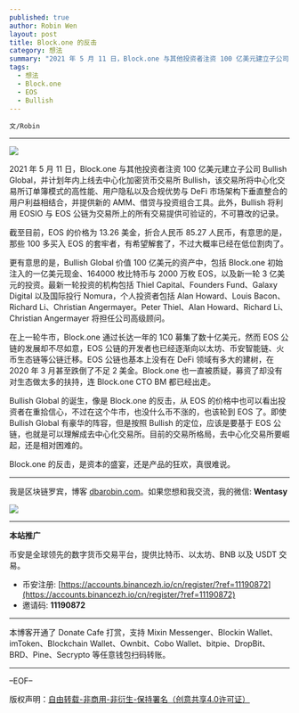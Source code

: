 ```yaml
---
published: true
author: Robin Wen
layout: post
title: Block.one 的反击
category: 想法
summary: "2021 年 5 月 11 日，Block.one 与其他投资者注资 100 亿美元建立子公司 Bullish Global，并计划年内上线去中心化加密货币交易所 Bullish，该交易所将中心化交易所订单簿模式的高性能、用户隐私以及合规优势与 DeFi 市场架构下垂直整合的用户利益相结合，并提供新的 AMM、借贷与投资组合工具。此外，Bullish 将利用 EOSIO 与 EOS 公链为交易所上的所有交易提供可验证的，不可篡改的记录。"
tags:
  - 想法
  - Block.one
  - EOS
  - Bullish
---
```


`文/Robin`

***

![](https://cdn.dbarobin.com/nndav82.png)

2021 年 5 月 11 日，Block.one 与其他投资者注资 100 亿美元建立子公司 Bullish Global，并计划年内上线去中心化加密货币交易所 Bullish，该交易所将中心化交易所订单簿模式的高性能、用户隐私以及合规优势与 DeFi 市场架构下垂直整合的用户利益相结合，并提供新的 AMM、借贷与投资组合工具。此外，Bullish 将利用 EOSIO 与 EOS 公链为交易所上的所有交易提供可验证的，不可篡改的记录。

截至目前，EOS 的价格为 13.26 美金，折合人民币 85.27 人民币，有意思的是，那些 100 多买入 EOS 的套牢者，有希望解套了，不过大概率已经在低位割肉了。

更有意思的是，Bullish Global 价值 100 亿美元的资产中，包括 Block.one 初始注入的一亿美元现金、164000 枚比特币与 2000 万枚 EOS，以及新一轮 3 亿美元的投资。最新一轮投资的机构包括 Thiel Capital、Founders Fund、Galaxy Digital 以及国际投行 Nomura，个人投资者包括 Alan Howard、Louis Bacon、Richard Li、Christian Angermayer。Peter Thiel、Alan Howard、Richard Li、Christian Angermayer 将担任公司高级顾问。

在上一轮牛市，Block.one 通过长达一年的 1C0 募集了数十亿美元，然而 EOS 公链的发展却不尽如意，EOS 公链的开发者也已经逐渐向以太坊、币安智能链、火币生态链等公链迁移。EOS 公链也基本上没有在 DeFi 领域有多大的建树，在 2020 年 3 月甚至跌倒了不足 2 美金。Block.one 也一直被质疑，募资了却没有对生态做太多的扶持，连 Block.one CTO BM 都已经出走。

Bullish Global 的诞生，像是 Block.one 的反击，从 EOS 的价格中也可以看出投资者在重拾信心，不过在这个牛市，也没什么币不涨的，也该轮到 EOS 了。即使 Bullish Global 有豪华的阵容，但是按照 Bullish 的定位，应该是要基于 EOS 公链，也就是可以理解成去中心化交易所。目前的交易所格局，去中心化交易所要崛起，还是相对困难的。

Block.one 的反击，是资本的盛宴，还是产品的狂欢，真很难说。

***

我是区块链罗宾，博客 [dbarobin.com](https://dbarobin.com/)。如果您想和我交流，我的微信: **Wentasy**

![](https://cdn.dbarobin.com/v4yywe2.png)

***

**本站推广**

币安是全球领先的数字货币交易平台，提供比特币、以太坊、BNB 以及 USDT 交易。

* 币安注册: [https://accounts.binancezh.io/cn/register/?ref=11190872](https://accounts.binancezh.io/cn/register/?ref=11190872)
* 邀请码: **11190872**

***

本博客开通了 Donate Cafe 打赏，支持 Mixin Messenger、Blockin Wallet、imToken、Blockchain Wallet、Ownbit、Cobo Wallet、bitpie、DropBit、BRD、Pine、Secrypto 等任意钱包扫码转账。

<center>
    <div class="--donate-button"
         data-button-id="f8b9df0d-af9a-460d-8258-d3f435445075"
    ></div>
</center>

***

–EOF–

版权声明：[自由转载-非商用-非衍生-保持署名（创意共享4.0许可证）](http://creativecommons.org/licenses/by-nc-nd/4.0/deed.zh)